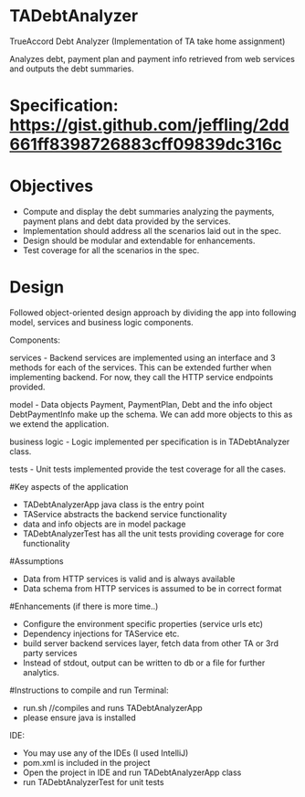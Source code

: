 # TADebtAnalyzer
TrueAccord Debt Analyzer (Implementation of TA take home assignment)

Analyzes debt, payment plan and payment info retrieved from web services and outputs the debt summaries.

# Specification: https://gist.github.com/jeffling/2dd661ff8398726883cff09839dc316c

# Objectives 
- Compute and display the debt summaries analyzing the payments, payment plans and debt data provided by the services.
- Implementation should address all the scenarios laid out in the spec.
- Design should be modular and extendable for enhancements.
- Test coverage for all the scenarios in the spec. 

# Design
Followed object-oriented design approach by dividing the app into following model, services and business logic components.  

Components:

services - Backend services are implemented using an interface and 3 methods for each of the services. This can be extended further when implementing backend. For now, they call the HTTP service endpoints provided.

model - Data objects Payment, PaymentPlan, Debt and the info object DebtPaymentInfo make up the schema. We can add more objects to this as we extend the application.

business logic - Logic implemented per specification is in TADebtAnalyzer class.

tests - Unit tests implemented provide the test coverage for all the cases.

#Key aspects of the application
- TADebtAnalyzerApp java class is the entry point
- TAService abstracts the backend service functionality
- data and info objects are in model package
- TADebtAnalyzerTest has all the unit tests providing coverage for core functionality 

#Assumptions
- Data from HTTP services is valid and is always available
- Data schema from HTTP services is assumed to be in correct format

#Enhancements (if there is more time..)
- Configure the environment specific properties (service urls etc)
- Dependency injections for TAService etc.
- build server backend services layer, fetch data from other TA or 3rd party services
- Instead of stdout, output can be written to db or a file for further analytics.

#Instructions to compile and run 
Terminal: 
- run.sh //compiles and runs TADebtAnalyzerApp 
- please ensure java is installed

IDE: 
- You may use any of the IDEs (I used IntelliJ)
- pom.xml is included in the project
- Open the project in IDE and run TADebtAnalyzerApp class
- run TADebtAnalyzerTest for unit tests 



